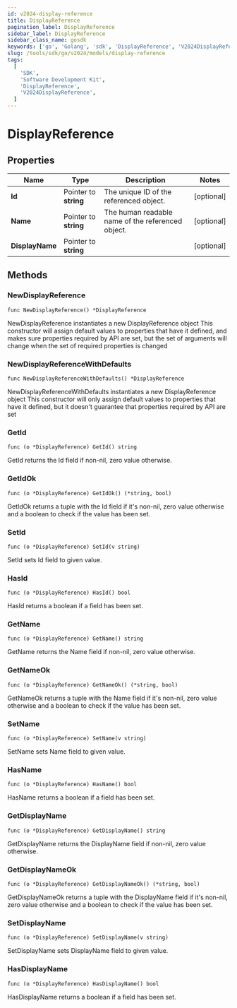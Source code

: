 ```yaml
---
id: v2024-display-reference
title: DisplayReference
pagination_label: DisplayReference
sidebar_label: DisplayReference
sidebar_class_name: gosdk
keywords: ['go', 'Golang', 'sdk', 'DisplayReference', 'V2024DisplayReference']
slug: /tools/sdk/go/v2024/models/display-reference
tags:
  [
    'SDK',
    'Software Development Kit',
    'DisplayReference',
    'V2024DisplayReference',
  ]
---
```


# DisplayReference

## Properties

| Name | Type | Description | Notes |
| --- | --- | --- | --- |
| **Id** | Pointer to **string** | The unique ID of the referenced object. | [optional] |
| **Name** | Pointer to **string** | The human readable name of the referenced object. | [optional] |
| **DisplayName** | Pointer to **string** |  | [optional] |

## Methods

### NewDisplayReference

`func NewDisplayReference() *DisplayReference`

NewDisplayReference instantiates a new DisplayReference object This constructor will assign default values to properties that have it defined, and makes sure properties required by API are set, but the set of arguments will change when the set of required properties is changed

### NewDisplayReferenceWithDefaults

`func NewDisplayReferenceWithDefaults() *DisplayReference`

NewDisplayReferenceWithDefaults instantiates a new DisplayReference object This constructor will only assign default values to properties that have it defined, but it doesn't guarantee that properties required by API are set

### GetId

`func (o *DisplayReference) GetId() string`

GetId returns the Id field if non-nil, zero value otherwise.

### GetIdOk

`func (o *DisplayReference) GetIdOk() (*string, bool)`

GetIdOk returns a tuple with the Id field if it's non-nil, zero value otherwise and a boolean to check if the value has been set.

### SetId

`func (o *DisplayReference) SetId(v string)`

SetId sets Id field to given value.

### HasId

`func (o *DisplayReference) HasId() bool`

HasId returns a boolean if a field has been set.

### GetName

`func (o *DisplayReference) GetName() string`

GetName returns the Name field if non-nil, zero value otherwise.

### GetNameOk

`func (o *DisplayReference) GetNameOk() (*string, bool)`

GetNameOk returns a tuple with the Name field if it's non-nil, zero value otherwise and a boolean to check if the value has been set.

### SetName

`func (o *DisplayReference) SetName(v string)`

SetName sets Name field to given value.

### HasName

`func (o *DisplayReference) HasName() bool`

HasName returns a boolean if a field has been set.

### GetDisplayName

`func (o *DisplayReference) GetDisplayName() string`

GetDisplayName returns the DisplayName field if non-nil, zero value otherwise.

### GetDisplayNameOk

`func (o *DisplayReference) GetDisplayNameOk() (*string, bool)`

GetDisplayNameOk returns a tuple with the DisplayName field if it's non-nil, zero value otherwise and a boolean to check if the value has been set.

### SetDisplayName

`func (o *DisplayReference) SetDisplayName(v string)`

SetDisplayName sets DisplayName field to given value.

### HasDisplayName

`func (o *DisplayReference) HasDisplayName() bool`

HasDisplayName returns a boolean if a field has been set.
